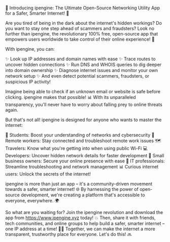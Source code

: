 🌟 Introducing ipengine: The Ultimate Open-Source Networking Utility App for a Safer, Smarter Internet! 🌟

Are you tired of being in the dark about the internet's hidden workings? Do you want to stay one step ahead of scammers and fraudsters? Look no further than ipengine, the revolutionary 100% free, open-source app that empowers users worldwide to take control of their online experience! 💪

With ipengine, you can:

✨ Look up IP addresses and domain names with ease
✨ Trace routes to uncover hidden connections
✨ Run DNS and WHOIS queries to dig deeper into domain ownership
✨ Diagnose internet issues and monitor your own network setup
✨ And even detect potential scammers, fraudsters, or suspicious IP activity!

Imagine being able to check if an unknown email or website is safe before clicking. ipengine makes that possible! 📊 With its unparalleled transparency, you'll never have to worry about falling prey to online threats again.

But that's not all! ipengine is designed for anyone who wants to master the internet:

🏫 Students: Boost your understanding of networks and cybersecurity
🏢 Remote workers: Stay connected and troubleshoot remote work issues
🗺️ Travelers: Know what you're getting into when using public Wi-Fi
💻 Developers: Uncover hidden network details for faster development
👥 Small business owners: Secure your online presence with ease
🔧 IT professionals: Streamline troubleshooting and network management
📊 Curious internet users: Unlock the secrets of the internet!

ipengine is more than just an app – it's a community-driven movement towards a safer, smarter internet! 🌐 By harnessing the power of open-source development, we're creating a platform that's accessible to everyone, everywhere. 🌍

So what are you waiting for? Join the ipengine revolution and download the app from https://www.ipengine.xyz today! 💥 Then, share it with friends, tech communities, and online groups to help build a safer, smarter internet – one IP address at a time! 🚀✨ Together, we can make the internet a more transparent, trustworthy place for everyone. Let's do this! 🔜
